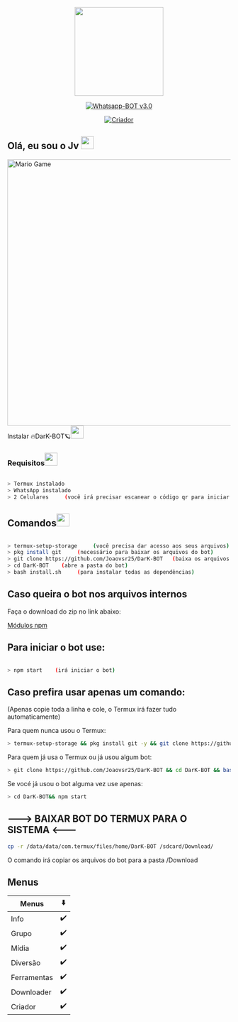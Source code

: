 <p align="center">
<img src="https://i.imgur.com/R813YTf.png?maxwidth=640&shape=thumb&fidelity=medium" height="200"/>
</p>
<p align="center">
<a href="#"><img title="Whatsapp-BOT v3.0" src="https://img.shields.io/badge/Whatsapp--Bot Para Termux-black?colorA=red&style=for-the-badge"></a>
</p>
<p align="center">
<a href="https://github.com/Joaovsr25"><img title="Criador" src="https://img.shields.io/badge/Criador-JV-red.svg?style=for-the-badge&logo=github"></a>
</p>


## Olá, eu sou o Jv <img src="https://github.com/TheDudeThatCode/TheDudeThatCode/blob/master/Assets/Hi.gif" width="29px">


<img src="https://github.com/TheDudeThatCode/TheDudeThatCode/blob/master/Assets/Mario_Gameplay.gif" alt="Mario Game" width="600" />

<summary>Instalar 🔥DarK-BOT🪐<img src="https://github.com/TheDudeThatCode/TheDudeThatCode/blob/master/Assets/hmm.gif" width="29px"></summary>

### Requisitos<img src="https://github.com/TheDudeThatCode/TheDudeThatCode/blob/master/Assets/powerup.gif" width="29px">

```bash

> Termux instalado
> WhatsApp instalado
> 2 Celulares     (você irá precisar escanear o código qr para iniciar o DarK-BOT)

```

## Comandos<img src="https://github.com/TheDudeThatCode/TheDudeThatCode/blob/master/Assets/Mario_Hello_Big.gif" width="29px">

```bash

> termux-setup-storage     (você precisa dar acesso aos seus arquivos)
> pkg install git     (necessário para baixar os arquivos do bot)
> git clone https://github.com/Joaovsr25/DarK-BOT   (baixa os arquivos do bot)
> cd DarK-BOT    (abre a pasta do bot)
> bash install.sh     (para instalar todas as dependências)

```
## Caso queira o bot nos arquivos internos

Faça o download do zip no link abaixo:

[Módulos npm](https://mega.nz/file/Pw1CQayB#IyMmDeNRAw4Ra1kidcubDoRj0wegJUMc3FEiUNzW4YY)


## Para iniciar o bot use:

```bash

> npm start    (irá iniciar o bot)

```

## Caso prefira usar apenas um comando:
(Apenas copie toda a linha e cole, o Termux irá fazer tudo automaticamente)


<summary>Para quem nunca usou o Termux:

```bash
> termux-setup-storage && pkg install git -y && git clone https://github.com/Joaovsr25/DarK-BOT && cd DarK-BOT && bash install.sh && npm start

```

<summary>Para quem já usa o Termux ou já usou algum bot:

```bash
> git clone https://github.com/Joaovsr25/DarK-BOT && cd DarK-BOT && bash install.sh && npm start
```

<summary>Se vocé já usou o bot alguma vez use apenas:

```bash
> cd DarK-BOT&& npm start
```

## ---> BAIXAR BOT DO TERMUX PARA O SISTEMA <---


```bash
cp -r /data/data/com.termux/files/home/DarK-BOT /sdcard/Download/ 
```
O comando irá copiar os arquivos do bot para a pasta /Download

<p align='center'>

## Menus
| Menus | ⬇️ | 
|------------ | ---------|
| Info | ✔️ |
| Grupo | ✔️ |
| Mídia | ✔️ |
| Diversão| ✔️ |
| Ferramentas | ✔️ |
| Downloader | ✔️ |
| Criador | ✔️ |
<p align='center'>